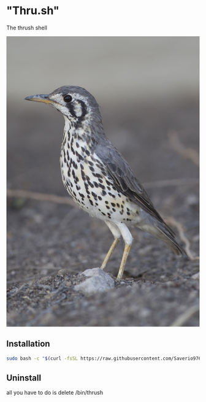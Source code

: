 # "Thru.sh"

The thrush shell

![thrush](/assets/thrush.jpg)

## Installation

```bash
sudo bash -c "$(curl -fsSL https://raw.githubusercontent.com/Saverio976/fortytwo.sh/main/install.sh)"
```

## Uninstall

all you have to do is delete /bin/thrush
